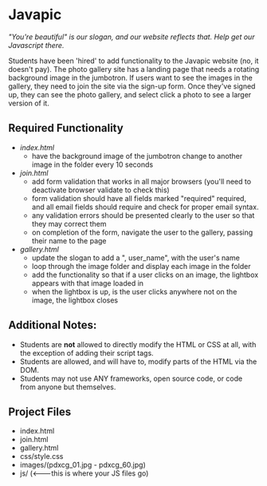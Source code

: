 # Javapic
_"You're beautiful" is our slogan, and our website reflects that. Help get our Javascript there._

Students have been 'hired' to add functionality to the Javapic website (no, it doesn't pay). The photo gallery site has a landing page that needs a rotating background image in the jumbotron. If users want to see the images in the gallery, they need to join the site via the sign-up form. Once they've signed up, they can see the photo gallery, and select click a photo to see a larger version of it.

## Required Functionality
- _index.html_
  - have the background image of the jumbotron change to another image in the folder every 10 seconds
- _join.html_
  - add form validation that works in all major browsers (you'll need to deactivate browser validate to check this)
  - form validation should have all fields marked "required" required, and all email fields should require and check for proper email syntax.
  - any validation errors should be presented clearly to the user so that they may correct them
  - on completion of the form, navigate the user to the gallery, passing their name to the page
- _gallery.html_
  - update the slogan to add a ", user_name", with the user's name
  - loop through the image folder and display each image in the folder
  - add the functionality so that if a user clicks on an image, the lightbox appears with that image loaded in
  - when the lightbox is up, is the user clicks anywhere not on the image, the lightbox closes

## Additional Notes:
- Students are **not** allowed to directly modify the HTML or CSS at all, with the exception of adding their script tags.
- Students are allowed, and will have to, modify parts of the HTML via the DOM.
- Students may not use ANY frameworks, open source code, or code from anyone but themselves.

## Project Files
- index.html
- join.html
- gallery.html
- css/style.css
- images/(pdxcg_01.jpg - pdxcg_60.jpg)
- js/ (<---this is where your JS files go)
